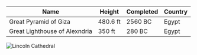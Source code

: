 |Name|Height|Completed|Country|
|---|---|---|---|
Great Pyramid of Giza | 480.6 ft | 2560 BC | Egypt 
Great Lighthouse of Alexndria | 350 ft | 280 BC | Egypt 
![Lincoln Cathedral](http://commons.wikimedia.org/wiki/File:Model_with_Spires,_Lincoln_Cathedral.jpg)
